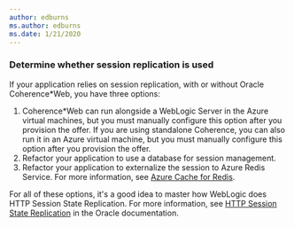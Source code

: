 ```yaml
---
author: edburns
ms.author: edburns
ms.date: 1/21/2020
---
```


### Determine whether session replication is used

If your application relies on session replication, with or without Oracle Coherence*Web, you have three options:

1. Coherence*Web can run alongside a WebLogic Server in the Azure virtual machines, but you must manually configure this option after you provision the offer. If you are using standalone Coherence, you can also run it in an Azure virtual machine, but you must manually configure this option after you provision the offer.
2. Refactor your application to use a database for session management.
3. Refactor your application to externalize the session to Azure Redis Service. For more information, see [Azure Cache for Redis](/azure/azure-cache-for-redis/cache-overview).

For all of these options, it's a good idea to master how WebLogic does HTTP Session State Replication. For more information, see [HTTP Session State Replication](https://docs.oracle.com/en/middleware/fusion-middleware/weblogic-server/12.2.1.4/clust/failover.html#GUID-E13D8142-66BA-46A1-854F-4FC6F82992DD) in the Oracle documentation.
